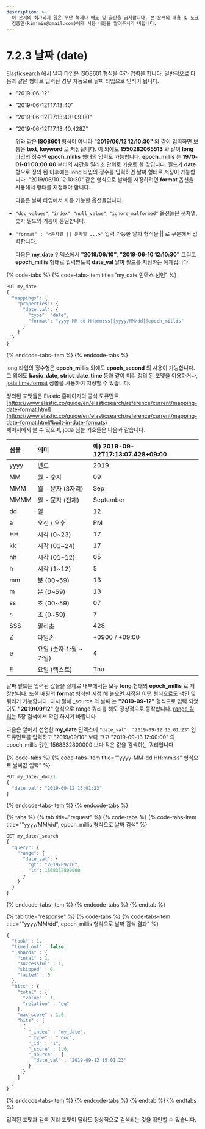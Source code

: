 ```yaml
---
description: >-
  이 문서의 허가되지 않은 무단 복제나 배포 및 출판을 금지합니다. 본 문서의 내용 및 도표 등을 인용하고자 하는 경우 출처를 명시하고
  김종민(kimjmin@gmail.com)에게 사용 내용을 알려주시기 바랍니다.
---
```


# 7.2.3 날짜 \(date\)

  Elasticsearch 에서 날짜 타입은 [ISO8601](https://www.iso.org/iso-8601-date-and-time-format.html) 형식을 따라 입력을 합니다. 일반적으로 다음과 같은 형태로 입력된 경우 자동으로 날짜 타입으로 인식이 됩니다.

* "2019-06-12"
* "2019-06-12T17:13:40"
* "2019-06-12T17:13:40+09:00"
* "2019-06-12T17:13:40.428Z"

  위와 같은 **ISO8601** 형식이 아니라 **"2019/06/12 12:10:30"** 와 같이 입력하면 보통은 **text**, **keyword** 로 저장됩니다. 이 외에도 **1550282065513** 와 같이 **long** 타입의 정수인 **epoch\_millis** 형태의 입력도 가능합니다. **epoch\_millis** 는 **1970-01-01 00:00:00** 부터의 시간을 밀리초 단위로 카운트 한 값입니다. 필드가 **date** 형으로 정의 된 이후에는 long 타입의 정수를 입력하면 날짜 형태로 저장이 가능합니다. "2019/06/10 12:10:30" 같은 형식으로 날짜를 저장하려면 **format** 옵션을 사용해서 형태를 지정해야 합니다.

  다음은 날짜 타입에서 사용 가능한 옵션들입니다.

* `"doc_values"`, `"index"`, `"null_value"`, `"ignore_malformed"` 옵션들은 문자열, 숫자 필드와 기능이 동일합니다.
* `"format" : "<문자열 || 문자열 ...>"` 입력 가능한 날짜 형식을 \|\| 로 구분해서 입력합니다.

  다음은 **my\_date** 인덱스에서 **"2019/06/10"**, **"2019-06-10 12:10:30"** 그리고 **epoch\_millis** 형태로 입력받도록 **date\_val** 날짜 필드를 지정하는 예제입니다.

{% code-tabs %}
{% code-tabs-item title="my\_date 인덱스 선언" %}
```javascript
PUT my_date
{
  "mappings": {
    "properties": {
      "date_val": {
        "type": "date",
        "format": "yyyy-MM-dd HH:mm:ss||yyyy/MM/dd||epoch_millis"
      }
    }
  }
}
```
{% endcode-tabs-item %}
{% endcode-tabs %}

  long 타입의 정수형은 **epoch\_millis** 외에도 **epoch\_second** 의 사용이 가능합니다. 그 외에도 **basic\_date**, **strict\_date\_time** 등과 같이 미리 정의 된 포맷을 이용하거나, [joda.time.format](https://www.joda.org/joda-time/apidocs/org/joda/time/format/DateTimeFormat.html) 심볼을 사용하여 지정할 수 있습니다. 

정의된 포맷들은 Elastic 홈페이지의 공식 도큐먼트 [https://www.elastic.co/guide/en/elasticsearch/reference/current/mapping-date-format.html](https://www.elastic.co/guide/en/elasticsearch/reference/current/mapping-date-format.html#built-in-date-formats)  
페이지에서 볼 수 있으며, joda 심볼 기호들은 다음과 같습니다.

| 심볼 | 의미 | 예\) 2019-09-12T17:13:07.428+09:00 |
| :--- | :--- | :--- |
| yyyy | 년도 | 2019 |
| MM | 월 - 숫자 | 09 |
| MMM | 월 - 문자 \(3자리\) | Sep |
| MMMM | 월 - 문자 \(전체\) | September |
| dd | 일 | 12 |
| a | 오전 / 오후 | PM |
| HH | 시각 \(0~23\) | 17 |
| kk | 시각 \(01~24\) | 17 |
| hh | 시각 \(01~12\) | 05 |
| h | 시각 \(1~12\) | 5 |
| mm | 분 \(00~59\) | 13 |
| m | 분 \(0~59\) | 13 |
| ss | 초 \(00~59\) | 07 |
| s | 초 \(0~59\) | 7 |
| SSS | 밀리초 | 428 |
| Z | 타임존 | +0900 / +09:00 |
| e | 요일 \(숫자 1:월 ~ 7:일\) | 4 |
| E | 요일 \(텍스트\) | Thu |

  날짜 필드는 입력된 값들을 실제로 내부에서는 모두 **long** 형태의 **epoch\_millis** 로 저장합니다. 또한 매핑의 **format** 형식만 지정 해 놓으면 지정된 어떤 형식으로도 색인 및 쿼리가 가능합니다. 다시 말해 \_source 의 날짜 는 **"2019-09-12"** 형식으로 입력 되었어도 **"2019/09/12"** 형식으로 range 쿼리를 해도 정상적으로 동작합니다. [range 쿼리](../../05-search/5.6-range.md)는 5장 검색에서 확인 하시기 바랍니다.

  다음은 앞에서 선언한 **my\_date** 인덱스에 `"date_val": "2019-09-12 15:01:23"` 인 도큐먼트를 입력하고 "2019/09/10" 보다 크고 "2019-09-13 12:00:00" 의 epoch\_millis 값인 1568332800000 보다 작은 값을 검색하는 쿼리입니다.

{% code-tabs %}
{% code-tabs-item title="\"yyyy-MM-dd HH:mm:ss\" 형식으로 날짜값 입력" %}
```javascript
PUT my_date/_doc/1
{
  "date_val": "2019-09-12 15:01:23"
}
```
{% endcode-tabs-item %}
{% endcode-tabs %}

{% tabs %}
{% tab title="request" %}
{% code-tabs %}
{% code-tabs-item title="\"yyyy/MM/dd\", epoch\_millis 형식으로 날짜 검색" %}
```javascript
GET my_date/_search
{
  "query": {
    "range": {
      "date_val": {
        "gt": "2019/09/10",
        "lt": 1568332800000
      }
    }
  }
}
```
{% endcode-tabs-item %}
{% endcode-tabs %}
{% endtab %}

{% tab title="response" %}
{% code-tabs %}
{% code-tabs-item title="\"yyyy/MM/dd\", epoch\_millis 형식으로 날짜 검색 결과" %}
```javascript
{
  "took" : 1,
  "timed_out" : false,
  "_shards" : {
    "total" : 1,
    "successful" : 1,
    "skipped" : 0,
    "failed" : 0
  },
  "hits" : {
    "total" : {
      "value" : 1,
      "relation" : "eq"
    },
    "max_score" : 1.0,
    "hits" : [
      {
        "_index" : "my_date",
        "_type" : "_doc",
        "_id" : "1",
        "_score" : 1.0,
        "_source" : {
          "date_val" : "2019-09-12 15:01:23"
        }
      }
    ]
  }
}
```
{% endcode-tabs-item %}
{% endcode-tabs %}
{% endtab %}
{% endtabs %}

  입력된 포맷과 검색 쿼리 포맷이 달라도 정상적으로 검색되는 것을 확인할 수 있습니다.

